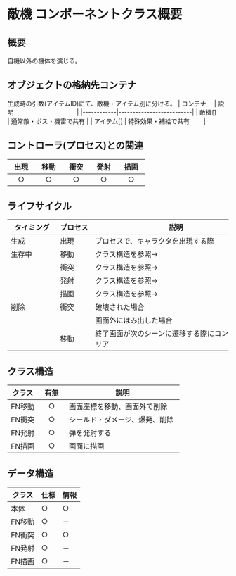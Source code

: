 # 敵機 コンポーネントクラス概要

## 概要
自機以外の機体を演じる。

## オブジェクトの格納先コンテナ
生成時の引数(アイテムID)にて、敵機・アイテム別に分ける。
| コンテナ　 | 説明　　　　　　　　　 　|
|------------|--------------------------|
| 敵機[]　　 | 通常敵・ボス・機雷で共有 |
| アイテム[] | 特殊効果・補給で共有　　 |

## コントローラ(プロセス)との関連
| 出現 | 移動 | 衝突 | 発射 | 描画 |
|------|------|------|------|------|
|　○　|　○　|　○　|　○　|　○　|

## ライフサイクル
| タイミング | プロセス | 説明　　　　　　　　　　　　　　　　　　　　　　   |
|------------|----------|----------------------------------------------------|
| 生成     　| 出現　　 | プロセスで、キャラクタを出現する際　　　　　　　　 |
| 生存中　　 | 移動　　 | クラス構造を参照→　　　　　　　　　　　　 　　　　|
| 　　　　　 | 衝突　　 | クラス構造を参照→　　　　　　　　　　　　　　　 　|
| 　　　　　 | 発射　　 | クラス構造を参照→　　　　　　　　　　　　　　　 　|
| 　　　　　 | 描画　　 | クラス構造を参照→　　　　　　　　　　　　　　　　 |
| 削除   　　| 衝突　　 | 破壊された場合　　　　　　　　　　　　　　　　　　 |
|　　　　　　| 　　　　 | 画面外にはみ出した場合　　　　　　　　　　　　　　 |
| 　　   　　| 移動　　 | 終了画面が次のシーンに遷移する際にコンテナをクリア |

## クラス構造
| クラス | 有無 | 説明　　　　　　　　　　　　 　|
|--------|------|--------------------------------|
| FN移動 |　○　| 画面座標を移動、画面外で削除　 |
| FN衝突 |　○　| シールド・ダメージ、爆発、削除 |
| FN発射 |　○　| 弾を発射する　　　　　　　　　 |
| FN描画 |　○　| 画面に描画　　　　　　　　　　 |

## データ構造
| クラス | 仕様 | 情報 |
|--------|------|------|
| 本体   |  ○  |  ○  | 
| FN移動 |  ○  |  －  | 
| FN衝突 |  ○  |  ○  |
| FN発射 |  ○  |  －  | 
| FN描画 |  ○  |  －  | 